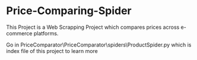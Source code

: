 # Price-Comparing-Spider

This Project is a Web Scrapping Project which compares prices across e-commerce platforms.

Go in PriceComparator\PriceComparator\spiders\ProductSpider.py which is index file of this project to learn more
